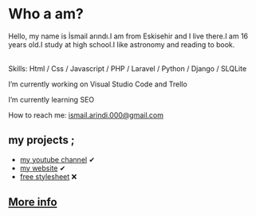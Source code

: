 # Who a am?
Hello, my name is İsmail arındı.I am from Eskisehir and I live there.I am 16 years old.I study at high school.I like astronomy and reading to book. <br> <br>

Skills: Html / Css / Javascript / PHP / Laravel / Python / Django / SLQLite 

I’m currently working on Visual Studio Code and Trello 

I’m currently learning SEO 

How to reach me: <a class="black" href="mailto:ismail.arindi.000@gmail.com"> ismail.arindi.000@gmail.com</a> <br>
## my projects ;
* [my youtube channel](https://www.youtube.com/channel/UCZE_7lj7QB7sVbH9zqcPPog) ✔
* [my website](http://duvarwebsite.herokuapp.com) ✔
* [free stylesheet](https://stylesheetfree.herokuapp.com) ❌

## [More info](https://duvar000.github.io/more-info/)


